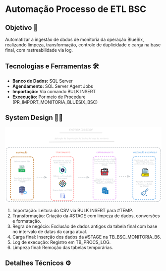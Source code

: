 # Automação Processo de ETL BSC

## Objetivo 🎯

Automatizar a ingestão de dados de monitoria da operação BlueSix, realizando limpeza, transformação, controle de duplicidade e carga na base final, com rastreabilidade via log.

## Tecnologias e Ferramentas 🛠

* **Banco de Dados:** SQL Server
* **Agendamento:** SQL Server Agent Jobs
* **Importação:** Via comando BULK INSERT
* **Excecução:** Por meio de Procedure (PR_IMPORT_MONITORIA_BLUESIX_BSC)

## System Design ✍🏼

![Pipeline](Pipeline(3).png)

1. Importação: Leitura do CSV via BULK INSERT para #TEMP.
2. Transformação: Criação da #STAGE com limpeza de dados, conversões e formatação.
3. Regra de negócio: Exclusão de dados antigos da tabela final com base no intervalo de datas da carga atual.
4. Carga final: Inserção dos dados da #STAGE na TB_BSC_MONITORIA_B6.
5. Log de execução: Registro em TB_PROCS_LOG.
6. Limpeza final: Remoção das tabelas temporárias.


## Detalhes Técnicos ⚙

